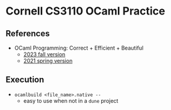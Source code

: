 # Cornell CS3110 OCaml Practice

## References
- OCaml Programming: Correct + Efficient + Beautiful
  - [2023 fall version](https://cs3110.github.io/textbook/cover.html)
  - [2021 spring version](https://courses.cs.cornell.edu/cs3110/2021sp/textbook/)

## Execution
- `ocamlbuild <file_name>.native --`
  - easy to use when not in a `dune` project 